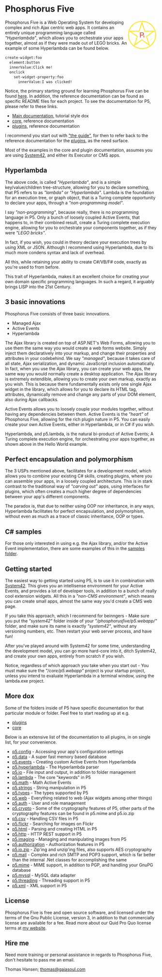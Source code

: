 Phosphorus Five
===============

<img align="right" src="p5.png">

Phosphorus Five is a Web Operating System for developing complex and rich Ajax centric web apps.
It contains an entirely unique programming language called _"Hyperlambda"_, which allows you to orchestrate your
apps together, almost as if they were made out of LEGO bricks. An example of some Hyperlambda can be found below.

```
create-widget:foo
  element:button
  innerValue:Click me!
  onclick
    set-widget-property:foo
      innerValue:I was clicked!
```

Notice, the primary starting ground for learning Phosphorus Five can be found [here](https://github.com/polterguy/phosphorusfive-dox).
In addition, the reference documentation can be found as specific README files for each project. To see the documentation for P5, please
refer to these links.

* [Main documentation](https://github.com/polterguy/phosphorusfive-dox), tutorial style dox
* [core](core/), reference documentation
* [plugins](plugins/), reference documentation

I recommend you start out with ["the guide"](https://github.com/polterguy/phosphorusfive-dox), for then to refer back to the reference documentation
for the [plugins](plugins/), as the need surface.

Most of the examples in the core and plugin documentation, assumes you are using [System42](https://github.com/polterguy/system42), and either its
Executor or CMS apps.

## Hyperlambda

The above code, is called _"Hyperlambda"_, and is a simple key/value/children tree-structure, allowing for you
to declare something, that P5 refers to as _"lambda"_ or _"Hyperlambda"_. Lambda is the foundation for an execution tree, or graph object,
that is a Turing complete opportunity to declare your apps, through a _"non-programming model"_.

I say _"non-programming"_, because really, there is no programming language in P5. Only a bunch of loosely
coupled Active Events, that happens to, in their combined result, create a Turing complete execution
engine, allowing for you to orchestrate your components together, as if they were _"LEGO bricks"_.

In fact, if you wish, you could in theory declare your execution trees by using XML or JSON. Although I recommend
using Hyperlambda, due to its much more condens syntax and lack of overhead.

All this, while retaining your ability to create C#/VB/F# code, exactly as you're used to from before.

This trait of Hyperlambda, makes it an excellent choice for creating your own domain specific programming languages. In such a regard, it arguably
brings LISP into the 21st Century.

## 3 basic innovations

Phosphorus Five consists of three basic innovations.

* Managed Ajax
* Active Events
* Hyperlambda

The Ajax library is created on top of ASP.NET's Web Forms, allowing you to use them the same way you would create a web forms website.
Simply inject them declaratively into your markup, and change their properties and attributes in your codebehind. We say _"managed"_, because
it takes care of all state, Ajax serialization, and dynamic JavaScript inclusion automatically. In fact, when you use the Ajax library, you can
create your web apps, the same way you would normally create a desktop application. The Ajax library is extremely extendible, allowing you to create
your own markup, exactly as you wish. This is because there fundamentally exists only one single Ajax widget in the library, which allows for you to
declare its HTML tag, attributes, dynamically remove and change any parts of your DOM element, also during Ajax callbacks.

Active Events allows you to loosely couple your modules together, without having any dependencies between them. Active Events is the _"heart"_ of
Phosphorus Five, allowing for the rich plugin nature in P5. You can easily create your own Active Events, either in Hyperlambda, or in C# if you wish.

Hyperlambda, and p5.lambda, is the natural bi-product of Active Events; A Turing complete execution engine, for orchestrating your apps 
together, as shown above in the Hello World example.

## Perfect encapsulation and polymorphism

The 3 USPs mentioned above, facilitates for a development model, which allows you to combine your existing C# skills,
creating plugins, where you can assemble your apps, in a loosely coupled architecture. This is in stark
contrast to the traditional way of _"carving out"_ apps, using interfaces for plugins, which often creates a much higher degree of
dependencies between your app's different components.

The paradox is, that due to neither using OOP nor inheritance, in any ways, Hyperlambda facilitates for perfect encapsulation, and polymorphism,
without even as much as a trace of classic inheritance, OOP or types.

## C# samples

For those only interested in using e.g. the Ajax library, and/or the Active Event implementation, there are some examples of this in 
the [samples folder](/samples/).

## Getting started

The easiest way to getting started using P5, is to use it in combination with [System42](https://github.com/polterguy/system42).
This gives you an intellisense environment for your Active Events, and provides a lot of developer tools, in addition to a bunch
of really cool extension widgets. All this in a _"non-CMS environment"_, which means you can create small apps, almost the same way you'd
create a CMS web page.

If you take this approach, which I recommend for beinngers - Make sure you put the _"system42"_ folder inside of your _"/phosphorusfive/p5.webapp/"_ folder, 
and make sure its name is exactly _"system42"_, without any versioning numbers, etc. Then restart your web server process, and have fun!

After you've played around with System42 for some time, understanding the development model, you can go more hard-core into it, ditch System42,
and create your own apps, entirely from scratch if you wish.

Notice, regardless of which approach you take when you start out - You must make sure the _"/core/p5.webapp"_ project is your startup project, unless
you intend to evaluate Hyperlambda in a terminal window, using the lambda.exe project.

## More dox

Some of the folders inside of P5 have specific documentation for that particular module or folder. Feel free to start reading up at e.g.

* [plugins](plugins/)
* [core](core/)

Below is an extensive list of the documentation to all plugins, in on single list, for your convenience.

* [p5.config](https://github.com/polterguy/phosphorusfive/tree/master/plugins/p5.config) - Accessing your app's configuration settings
* [p5.data](https://github.com/polterguy/phosphorusfive/tree/master/plugins/p5.data) - A super fast memory based database
* [p5.events](https://github.com/polterguy/phosphorusfive/tree/master/plugins/p5.events) - Creating custom Active Events from Hyperlambda
* [p5.hyperlambda](https://github.com/polterguy/phosphorusfive/tree/master/plugins/p5.hyperlambda) - The Hyperlambda parser
* [p5.io](https://github.com/polterguy/phosphorusfive/tree/master/plugins/p5.io) - File input and output, in addition to folder management
* [p5.lambda](https://github.com/polterguy/phosphorusfive/tree/master/plugins/p5.lambda) - The core "keywords" in P5
* [p5.math](https://github.com/polterguy/phosphorusfive/tree/master/plugins/p5.math) - Math Active Events
* [p5.strings](https://github.com/polterguy/phosphorusfive/tree/master/plugins/p5.strings) - String manipulation in P5
* [p5.types](https://github.com/polterguy/phosphorusfive/tree/master/plugins/p5.types) - The types supported by P5
* [p5.web](https://github.com/polterguy/phosphorusfive/tree/master/plugins/p5.web) - Everything related to web (Ajax widgets among other things)
* [p5.auth](https://github.com/polterguy/phosphorusfive/tree/master/plugins/extras/p5.auth) - User and role management
* [p5.crypto](https://github.com/polterguy/phosphorusfive/tree/master/plugins/extras/p5.crypto) - Some of the cryptography features of P5, other parts of the cryptography features can be found in p5.mime and p5.io.zip
* [p5.csv](https://github.com/polterguy/phosphorusfive/tree/master/plugins/extras/p5.csv) - Handling CSV files in P5
* [p5.flickr](https://github.com/polterguy/phosphorusfive/tree/master/plugins/extras/p5.flickrnet) - Searching for images on Flickr
* [p5.html](https://github.com/polterguy/phosphorusfive/tree/master/plugins/extras/p5.html) - Parsing and creating HTML in P5
* [p5.http](https://github.com/polterguy/phosphorusfive/tree/master/plugins/extras/p5.http) - HTTP REST support in P5
* [p5.imaging](https://github.com/polterguy/phosphorusfive/tree/master/plugins/extras/p5.imaging) - Managing and manipulating images from P5
* [p5.authorization](https://github.com/polterguy/phosphorusfive/tree/master/plugins/extras/p5.io.authorization) - Authorization features in P5
* [p5.io.zip](https://github.com/polterguy/phosphorusfive/tree/master/plugins/extras/p5.io.zip) - Zip'ing and unzip'ing files, also supports AES cryptography
* [p5.mail](https://github.com/polterguy/phosphorusfive/tree/master/plugins/extras/p5.mail) - Complex and rich SMTP and POP3 support, which is far better than the internal .Net classes for accomplishing the same
* [p5.mime](https://github.com/polterguy/phosphorusfive/tree/master/plugins/extras/p5.mime) - MIME support, in addition to PGP, and handling your GnuPG database
* [p5.mysql](https://github.com/polterguy/phosphorusfive/tree/master/plugins/extras/p5.mysql) - MySQL data adapter
* [p5.threading](https://github.com/polterguy/phosphorusfive/tree/master/plugins/extras/p5.threading) - Threading support in P5
* [p5.xml](https://github.com/polterguy/phosphorusfive/tree/master/plugins/extras/p5.xml) - XML support in P5

## License

Phosphorus Five is free and open source software, and licensed under the terms
of the Gnu Public License, version 3, in addition to that commercially license are available for a fee. Read more about
our Quid Pro Quo license terms at [my website](https://gaiasoul.com/license/).

## Hire me

Need more training or personal assistance in regards to Phosphorus Five, don't hesitate to pass me an email.

Thomas Hansen; thomas@gaiasoul.com
